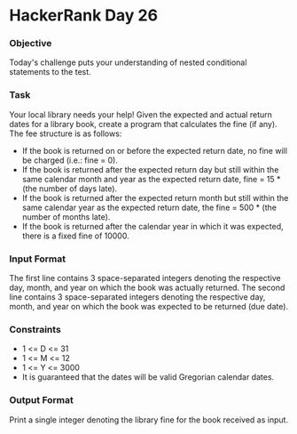 # HackerRank Day 26

### Objective

Today's challenge puts your understanding of nested 
conditional statements to the test.

### Task

Your local library needs your help! Given the expected and actual return 
dates for a library book, create a program that calculates the fine 
(if any). The fee structure is as follows:

- If the book is returned on or before the expected return date, no fine 
will be charged (i.e.: fine = 0).
- If the book is returned after the expected return day but still within the 
same calendar month and year as the expected return date, 
fine = 15 * (the number of days late).
- If the book is returned after the expected return month but still within the 
same calendar year as the expected return date, the 
fine = 500 * (the number of months late).
- If the book is returned after the calendar year in which it was expected, 
there is a fixed fine of 10000.

### Input Format

The first line contains 3 space-separated integers denoting the respective day, 
month, and year on which the book was actually returned.
The second line contains 3 space-separated integers denoting the respective day, 
month, and year on which the book was expected to be returned (due date).

### Constraints

- 1 <= D <= 31
- 1 <= M <= 12
- 1 <= Y <= 3000
- It is guaranteed that the dates will be valid Gregorian calendar dates.

### Output Format

Print a single integer denoting the library fine for the book received as input.